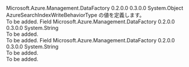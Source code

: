 <Type Name="AzureSearchIndexWriteBehaviorType" FullName="Microsoft.Azure.Management.DataFactory.Models.AzureSearchIndexWriteBehaviorType">
  <TypeSignature Language="C#" Value="public static class AzureSearchIndexWriteBehaviorType" />
  <TypeSignature Language="ILAsm" Value=".class public auto ansi abstract sealed beforefieldinit AzureSearchIndexWriteBehaviorType extends System.Object" />
  <TypeSignature Language="DocId" Value="T:Microsoft.Azure.Management.DataFactory.Models.AzureSearchIndexWriteBehaviorType" />
  <TypeSignature Language="VB.NET" Value="Public Class AzureSearchIndexWriteBehaviorType" />
  <TypeSignature Language="F#" Value="type AzureSearchIndexWriteBehaviorType = class" />
  <AssemblyInfo>
    <AssemblyName>Microsoft.Azure.Management.DataFactory</AssemblyName>
    <AssemblyVersion>0.2.0.0</AssemblyVersion>
    <AssemblyVersion>0.3.0.0</AssemblyVersion>
  </AssemblyInfo>
  <Base>
    <BaseTypeName>System.Object</BaseTypeName>
  </Base>
  <Interfaces />
  <Docs>
    <summary>
            AzureSearchIndexWriteBehaviorType の値を定義します。
            </summary>
    <remarks>To be added.</remarks>
  </Docs>
  <Members>
    <Member MemberName="Merge">
      <MemberSignature Language="C#" Value="public const string Merge;" />
      <MemberSignature Language="ILAsm" Value=".field public static literal string Merge" />
      <MemberSignature Language="DocId" Value="F:Microsoft.Azure.Management.DataFactory.Models.AzureSearchIndexWriteBehaviorType.Merge" />
      <MemberSignature Language="VB.NET" Value="Public Const Merge As String " />
      <MemberSignature Language="F#" Value="val mutable Merge : string" Usage="Microsoft.Azure.Management.DataFactory.Models.AzureSearchIndexWriteBehaviorType.Merge" />
      <MemberType>Field</MemberType>
      <AssemblyInfo>
        <AssemblyName>Microsoft.Azure.Management.DataFactory</AssemblyName>
        <AssemblyVersion>0.2.0.0</AssemblyVersion>
        <AssemblyVersion>0.3.0.0</AssemblyVersion>
      </AssemblyInfo>
      <ReturnValue>
        <ReturnType>System.String</ReturnType>
      </ReturnValue>
      <Docs>
        <summary>To be added.</summary>
        <remarks>To be added.</remarks>
      </Docs>
    </Member>
    <Member MemberName="Upload">
      <MemberSignature Language="C#" Value="public const string Upload;" />
      <MemberSignature Language="ILAsm" Value=".field public static literal string Upload" />
      <MemberSignature Language="DocId" Value="F:Microsoft.Azure.Management.DataFactory.Models.AzureSearchIndexWriteBehaviorType.Upload" />
      <MemberSignature Language="VB.NET" Value="Public Const Upload As String " />
      <MemberSignature Language="F#" Value="val mutable Upload : string" Usage="Microsoft.Azure.Management.DataFactory.Models.AzureSearchIndexWriteBehaviorType.Upload" />
      <MemberType>Field</MemberType>
      <AssemblyInfo>
        <AssemblyName>Microsoft.Azure.Management.DataFactory</AssemblyName>
        <AssemblyVersion>0.2.0.0</AssemblyVersion>
        <AssemblyVersion>0.3.0.0</AssemblyVersion>
      </AssemblyInfo>
      <ReturnValue>
        <ReturnType>System.String</ReturnType>
      </ReturnValue>
      <Docs>
        <summary>To be added.</summary>
        <remarks>To be added.</remarks>
      </Docs>
    </Member>
  </Members>
</Type>